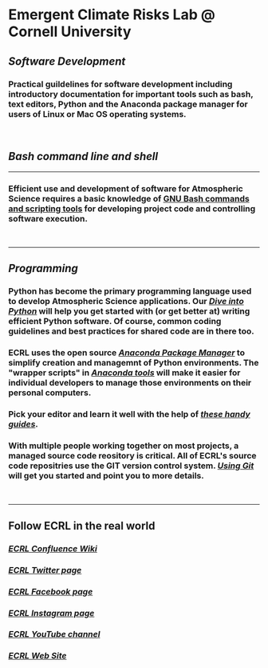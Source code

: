# Emergent Climate Risks Lab @ Cornell University
## _Software Development_

### Practical guildelines for software development including introductory documentation for important tools such as bash, text editors, Python and the Anaconda package manager for users of Linux or Mac OS operating systems.

&nbsp;

## _Bash command line and shell_

-------

### Efficient use and development of software for Atmospheric Science requires a basic knowledge of [GNU Bash commands and scripting tools](docs/bash/readme.md)  for developing project code and controlling software execution.

&nbsp;

-------
## _Programming_

### Python has become the primary programming language used to develop Atmospheric Science applications. Our [**_Dive into Python_**](docs/python.md) will help you get started with (or get better at) writing efficient Python software. Of course, common coding guidelines and best practices for shared code are in there too.

### ECRL uses the open source [**_Anaconda Package Manager_**](https://www.anaconda.com/distribution/) to simplify creation and managemnt of Python environments. The "wrapper scripts" in [**_Anaconda tools_**](myanaconda/personaluse.md) will make it easier for individual developers to manage those environments on their personal computers.

### Pick your editor and learn it well with the help of [**_these handy guides_**](docs/editors/READ.me).

### With multiple people working together on most projects, a managed source code reository is critical. All of ECRL's source code repositries use the GIT version control system. [**_Using Git_**](./docs/git.md) will get you started and point you to more details.

&nbsp;

-------
## Follow ECRL in the real world

### [**_ECRL Confluence Wiki_**](https://cuecrl.atlassian.net/wiki/spaces/ECRL/overview)
### [**_ECRL Twitter page_**](https://twitter.com/ECRL_Cornell)
### [**_ECRL Facebook page_**]()
### [**_ECRL Instagram page_**](https://www.instagram.com/ECRL_Cornell)
### [**_ECRL YouTube channel_**](https://www.youtube.com/channel/UCH3nqSShD1SXotnp00HXhUw)
### [**_ECRL Web Site_**](http://ecrl.eas.cornell.edu)
